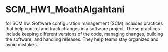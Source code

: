 # SCM_HW1_MoathAlgahtani
for SCM hw.
Software configuration management (SCM) includes practices that help control and track changes in a software project. These practices include keeping different versions of the code, managing changes, building the software, and handling releases. They help teams stay organized and avoid mistakes.
